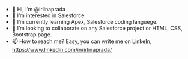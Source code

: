 - 👋 Hi, I’m @irlinaprada
- 👀 I’m interested in Salesforce
- 🌱 I’m currently learning Apex, Salesforce coding languege.
- 💞️ I’m looking to collaborate on any Salesforce project or HTML, CSS, Bootstrap page.
- 📫 How to reach me? Easy, you can write me on LinkeIn, https://www.linkedin.com/in/irlinaprada/

<!---
irlinaprada/irlinaprada is a ✨ special ✨ repository because its `README.md` (this file) appears on your GitHub profile.
You can click the Preview link to take a look at your changes.
--->
